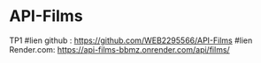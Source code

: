 # API-Films

TP1
#lien github : https://github.com/WEB2295566/API-Films
#lien Render.com: https://api-films-bbmz.onrender.com/api/films/
